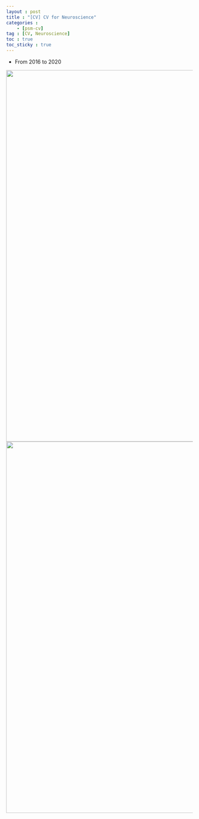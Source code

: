```yaml
---
layout : post
title : "[CV] CV for Neuroscience"
categories : 
    - [psm-cv]
tag : [CV, Neuroscience]
toc : true
toc_sticky : true
---
```


- From 2016 to 2020


<img src="https://user-images.githubusercontent.com/92680829/169657869-1256f926-c9d2-436a-ba87-e8b3cff90fb0.png" width="1000">
<img src="https://user-images.githubusercontent.com/92680829/169657949-bd1696b9-1af1-4ef4-be54-325c4af8a49c.png" width="1000">